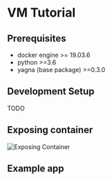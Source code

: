 # VM Tutorial

## Prerequisites

* docker engine &gt;= 19.03.6
* python &gt;=3.6
* yagna \(base package\) &gt;=0.3.0

## Development Setup

TODO

## Exposing container

![Exposing Container](../.gitbook/assets/exposing-container%20%282%29.gif)

## Example app

